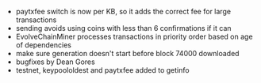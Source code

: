 * paytxfee switch is now per KB, so it adds the correct fee for large transactions
* sending avoids using coins with less than 6 confirmations if it can
* EvolveChainMiner processes transactions in priority order based on age of dependencies
* make sure generation doesn't start before block 74000 downloaded
* bugfixes by Dean Gores
* testnet, keypoololdest and paytxfee added to getinfo
